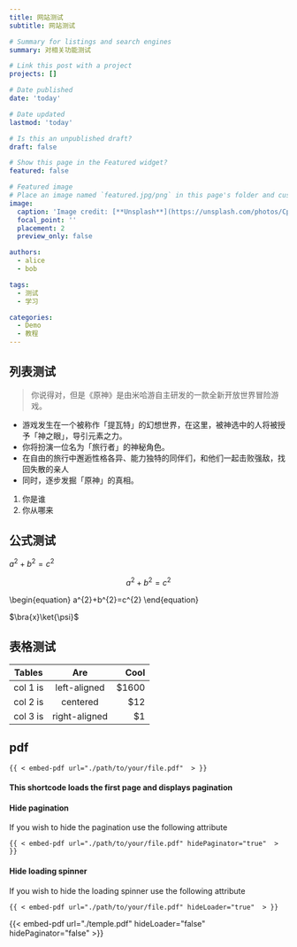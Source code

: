 ```yaml
---
title: 网站测试
subtitle: 网站测试

# Summary for listings and search engines
summary: 对相关功能测试

# Link this post with a project
projects: []

# Date published
date: 'today'

# Date updated
lastmod: 'today'

# Is this an unpublished draft?
draft: false

# Show this page in the Featured widget?
featured: false

# Featured image
# Place an image named `featured.jpg/png` in this page's folder and customize its options here.
image:
  caption: 'Image credit: [**Unsplash**](https://unsplash.com/photos/CpkOjOcXdUY)'
  focal_point: ''
  placement: 2
  preview_only: false

authors:
  - alice
  - bob

tags:
  - 测试
  - 学习

categories:
  - Demo
  - 教程
---
```

## 列表测试

> 你说得对，但是《原神》是由米哈游自主研发的一款全新开放世界冒险游戏。
- 游戏发生在一个被称作「提瓦特」的幻想世界，在这里，被神选中的人将被授予「神之眼」，导引元素之力。
- 你将扮演一位名为「旅行者」的神秘角色。
- 在自由的旅行中邂逅性格各异、能力独特的同伴们，和他们一起击败强敌，找回失散的亲人
- 同时，逐步发掘「原神」的真相。

1. 你是谁
2. 你从哪来

## 公式测试

$a^{2}+b^{2}=c^{2}$

$$a^{2}+b^{2}=c^{2}$$

\begin{equation}
  a^{2}+b^{2}=c^{2}
\end{equation}

$\bra{x}\ket{\psi}$


## 表格测试

| Tables   |      Are      |  Cool |
|----------|:-------------:|------:|
| col 1 is |  left-aligned | $1600 |
| col 2 is |    centered   |   $12 |
| col 3 is | right-aligned |    $1 |


## pdf

```
{{ < embed-pdf url="./path/to/your/file.pdf"  > }}
```
#### This shortcode loads the first page and displays pagination

#### Hide pagination

If you wish to hide the pagination use the following attribute
```
{{ < embed-pdf url="./path/to/your/file.pdf" hidePaginator="true"  > }}
```

#### Hide loading spinner

If you wish to hide the loading spinner use the following attribute
```
{{ < embed-pdf url="./path/to/your/file.pdf" hideLoader="true"  > }}
```

{{< embed-pdf url="./temple.pdf" hideLoader="false" hidePaginator="false" >}}